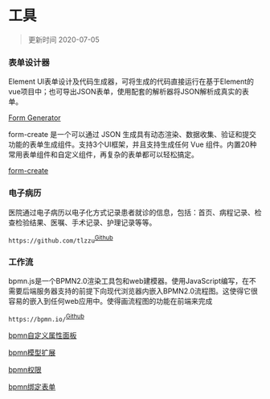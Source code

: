 # 工具

> 更新时间 2020-07-05

### 表单设计器

Element UI表单设计及代码生成器，可将生成的代码直接运行在基于Element的vue项目中；也可导出JSON表单，使用配套的解析器将JSON解析成真实的表单。

[Form Generator ](https://jakhuang.github.io/form-generator/#/)

form-create 是一个可以通过 JSON 生成具有动态渲染、数据收集、验证和提交功能的表单生成组件。支持3个UI框架，并且支持生成任何 Vue 组件。内置20种常用表单组件和自定义组件，再复杂的表单都可以轻松搞定。

[form-create](http://www.form-create.com/)

### 电子病历

医院通过电子病历以电子化方式记录患者就诊的信息，包括：首页、病程记录、检查检验结果、医嘱、手术记录、护理记录等等。


`https://github.com/tlzzu`<sup>[Github](https://github.com/tlzzu)</sup>

### 工作流

bpmn.js是一个BPMN2.0渲染工具包和web建模器。使用JavaScript编写，在不需要后端服务器支持的前提下向现代浏览器内嵌入BPMN2.0流程图。这使得它很容易的嵌入到任何web应用中。使得画流程图的功能在前端来完成


`https://bpmn.io/`<sup>[Github](https://github.com/bpmn-io)</sup>

[bpmn自定义属性面板](https://blog.csdn.net/rubylint/article/details/103683254)

[bpmn模型扩展](https://sobird.me/getting-started-with-bpmn-js.htm)

[bpmn权限](https://github.com/fengli01/vue-bpmn-element)

[bpmn绑定表单](https://github.com/RubyLinT/bpmnActiviti)
